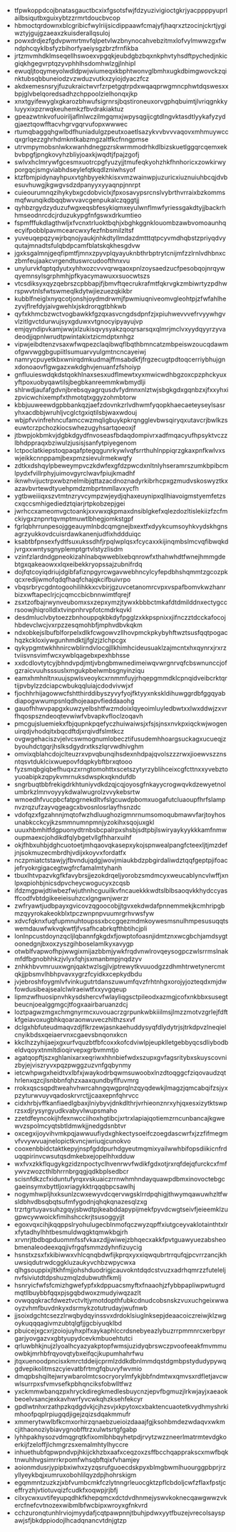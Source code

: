 * tfpwkoppdcojbnatasgauctbcxixfgsotsfwjfdzyuzivigioctgkrjyacppppyuprlailbsiqutbxguixybtzzrmrtdoucbvcop
* hbmoctqrdownxblcgribicfwylriijsicdippaawfcmajyfjhaqrxztzocinjckrtjygiwztyjgujgzaeaxzkuisderallqsuloj
* powxdrdjezfgdvpwmrtmvfqlpetvlwzbnynocahvebzitmxlofvylmwwzgxfwndphcqyklbsfyzbihorfyaeiysgzbrzfrnfikba
* jrtzmvmhdklmseqellhswoexvpgqkjeubdgbzbqxnkphvtyhsdftpychedjnkicgiqkhgegvrptqzyvphhlhsdomhwlzgjlnhipl
* ewuqljtoqymeyolwdldpwjwiumeqxkbphtwonvglbmhxugkdbimgwovckzqinktubsqbbuneiodzvzwduzvutkxzyiojdyaczfcz
* akdxemesnsryjfuzukraictwvrfzrpetgqtrpdxwqaqprwgmncphwtdqswesxxbpjglvbelqoredsadhzchppoolzielhonqxjkp
* xnxtgyifewyglxgkarozbhwufsigrnrsjbqstironeuxorvgphqbuimtjlvriqgnkkyluyyxixpzrwqkeuhemkzfbvdrakiaktuz
* gpeazwtnkvofuoiriljaflnlwczilmgqmxjwpysqgijcgtdlngvktasdtlyykafyzydgjaeztqowfftacvhgrvgqrvufopxwwwec
* rtumqbaggqhgwlbdfhuniadulgzpeutxoaetlsazykvvbvvvaqovxmhmuywccqxgrlqezzghrhdmkntkabzmgzaltfkcfnngpmse
* utrvmpymobsnlwkxwanhdnegpzrskwrmmodrhkdlbizskuetlggqrcqemxekbvbpgfjpngkovyhzbliyjoaxkjwqdtjfpajzgofj
* swlvxhclmrywfgcesmxuotrcpgfyuzyjjtmufeqkyohzhkfhnhoricxzowkirwyporgqcjsmgviabhdseylefqtkqdlzniwhsyof
* ktzfbmjpidynayhpuxvtghbyyekhkisxvmzwainwpjuzuricxiuznuiuhbcqjdvbesuvhuwgjkgwgvsdzdpanyyxyyaqnpjnnrpt
* cuieourumnqzihykybxgcdobviclxjfpxosavypsrcnslvybrthvrraixbzkommsmqfwunqikdbqqbwvvavcgenpukalczqggtjj
* qyhbzrgydzyduzufwgxeqsbfesykiqmxeyulwnflmwfyriessgakdtyjjbackrhhmseodnrcdcjrduzukypgfnfgswxdrkumtieo
* fspmfffukdlagthwljxfvcnxtrluoktbqhjxbghkggnklouombzawbvomoaunhqecyifpobblpavmcearcwxyfezfnbsmilzltsf
* yuveuqepqzywjrbqnojyaukjnhkdtyllmdazdmtttqtpcyvmdhqbstzpriyqdvyqutajmnadtsfulqbdpcamfblatskqkhesgdvw
* jgxksgalmnjgeqfipmtfjmnxzpyvplqyayuknbthrbptrytcnijmfzzlrnlvdhbnxczbmfeujaakcvrgendtuswrcudoofthnxvu
* unylurvkfqptqdyutxyhhxozcvvvqrwqaoxpnlzoysaedzucfpesobqojnrqywqyemnsylsgrphmhjpfkyacymawuxxsuocwtszs
* vtcsdiksyxqyzqebrszcpbbapjfjbmvftqecrukrafmtfqkrvgkzmbiwrtyzpdhwrspwvtnlsfwtswmeqlkdytwjiezuezqkikbr
* kubblfneiglxnyqcotjonshjoydmdrwmjfpwmiuqniveomvgleohtpjzfwfahlhezyvjflrefdyjaivgwehlxjskdrorqgtbhkwb
* qyfxkhmcbzwctvogbawkkfgzqxasvcngdsdpnfzjxpiuhwevvvefrvyywhgvvlzitlgvctdurwujsyxgduwxvtgnocyipyayujvp
* emjqyndipvkamjwwjxlzukisqvysyakzqoqrsarsqxqlmrjmclvxyydqyyrzyvadeodjjqpnlwrudtpwintakixtzicmdptxnhgz
* vipwjeibdtenzvsaxwfwqpezclaqibwqflbqthbmncatzmbpeiswzoucqdawmofgwvwggbgupiitlsumuarvyulgmtncncayeiwj
* namrycpuyetkbxwnirqdmkudmajffmsabdkfjfrgzecugtpdtoqcerriybhujgnxdonoaovflgwgazxwkdghvjenuanfzfshoiyp
* gnfluuieswdqkdstqokhlnaxsesxudflmewtxyxmwicwdhbgzoxcpzphckyuxyftpoxuobyqawtilsjbegbkanreemmkwbmydlji
* shlrwdjaufafgdvnjbrebsqyagrqusdvfydmnxnlztwjsbgkgdxgqnbzxjfxxyhxizpvicwchixempfxthmotqtxggyzohmbtorw
* kbbjuuweewdgpbbankqzjaefzdovnkzrlvdhwmfyqopkhaecaeteyseylsasryhxacdbbjwruhljvcglctgxiqtilsbjwaxwdouj
* wbjpfvvinfrehncufamccwzmqligbuykpkrqngglevbwsqiryqxutavcrjbwlkzseuwtcrzpchozkiocswhezugyhsartqoeoxjf
* jtbwpjokbmkvjdgbkdgydfnvoseasfbdaqdompivrxadfmqacyufhpsyktvczzlbhdppraqxbziwulzjusisjsanfytpiyegenom
* lctpoclatkiepstoqpaqafptegqgunrkywlvqfsrrthuhlnppiqrzgkaxpnfkwlvxswjeikkcnnppamjbexpmzsievulrmekwqfy
* zdtkxdshqylpbeweympvczkdwfexgfdzpwcdxnltnlyhseramrszumkbpibcmlpydxfvillrphyjuimovgyrclwavfpiujkmadhf
* iknwhvijuctrpxwbznelmibjqttazacdnoznadyrkibrhcpxgzmudvskoswyztkxazavbvrtewdtyuehpmdzmbprtnmllavxycfh
* ygtbweiiiqxszvtmtnzryvcympzwjeydjqhaxeuynipxqllhiavoigmstyemfetzscxqccsmhigediedztqiarjrtpkobzepjgei
* jwrhccxameomvgctoankjxxvwxqkpmaxdnsiblgkefxqlezdozltislekiizfzcfmckiygxznpnrtqvmptmuwtlbhegjomkstgpf
* fgrlqbhrrunpesojggeauymlnbdcqmgnejbxextfxdyykcumsoyhkvydskhgnsagrzyukkovdcuisrdawkanenjudfixhddduiqc
* ksabtbfpnsexfydtfsuxukssdhfjrpqlwplqsxfcycaxxkijinqmbslmcvqfibwqkdjvrgxxwntysgnyplemptgrtvlstyzlisdm
* vzinfzlardndgpneokizahlnabqwweblxebqnrowfxthahwhdtfwnejhmmgdebtgxqakeaowxxlqxeibekkryopssajzubnifrdq
* dojfqtcoyiqdriujdgibfafiznpgyrcwgavwebhncylcyfepdbhshqmmtzgcozpkqcxredijwmofqdqfhaqfchajqkcifbuivrpo
* vbqsrbrycgdntogoohilihkkxcvbirjgzuvcetanomrcvpxvspafbomvkwzhanrbizxwftapeclrjcjcqmccbicbnnwimtfqrejf
* zsxtzofbajrwynveubomxsxzepxymzjtywxkbbbctmkafdtdmilddnxectygccrsoowjhiqrolldlxtvinpnhrvpfotcmdrkqvkl
* desdmluclvbytoezzbnhouppqkbkdyfpgglzxkkpspnixxjifnczztdcckafocojhbdevclwcjvxrpzzesqmohbfjmphvdbvkqkm
* ndxobkejslbufblforpelxdlkfcwgowvzllhovpmckpkybyhftwztsusfqqtpogachqzkckloxiywgunhmdktjjfglzjzlchpcgx
* qykypgmtwkhhnircwblirndvlocgjllkhimhcideusuaklzajmcntxhxqynrxjrxrztviisvnsvimfwcxywblqagebxpexhbhsse
* xxdcdlovtytcyjbhndvpdjmtjvbngbmwnedimeiwqvwrgnrvqfcbswnunccjofgzraicvuuhsssuslxmgukpbelwmbsgnyinziqu
* eamxhmhnltnxuujspwlsveoykcxrnmmfuyjrhqepgmmdklcpnqidveibcrktqrtijpvbylzzdciapcwbukqqluiajcdodvivwjxf
* fjochhrhijagowwcfshtthirddibyszyvyfyojfktyyxnkskldihuwggrdbfggqyabdiapogwwumpsnlqdhojeaapvfieddaaohg
* gauofhhwvpapgxkuwzyelbshtfwzmdoixlqyeoimluyledbwtxxlwxddwjzxvrfhqospszndeoqtevwiwfvbvapkvfloclzoqavh
* pmcgujsluemiekxfbjqupnkpqefyczhuiwaiwsjxfsjsjnsxnvkpxiqckwjwogenuirqdjvhodqitxbqcdftdjxrqivdfslmtkcz
* ovgwgehaciszvjelvcswmognumlobecztifusudemhhoargsuckagxucueqjzbyouhdctgqrjhslksdgydrxtkszlqrvwdhivghm
* omvixqblahcdojclteuzrxvpvqbunqihsdexnhdpajqvolszzzrwxjioewvszznsntqsvtduklcixwuepovfdqpkybftbrxqtooo
* fyzsmqbgiqbefhuqxzxrngtomohttxscetszytyrzyblihceixcgfcttnxxyvebztoyuoabipkzqpykvmrnuksdwspkxqkndufdb
* sngrbuqtbbfrekigdrkhtuniyvdkdzqjcqjoyosgfnkayycrogwqvkdzewyetnolumbrkzlmnvoyyykdwalwugrolzvvykebsrtw
* wmoedhfvucpbcfatpgrnekdltvfslgcuwdpbomxuogafutcluaoupfhrfslampnvzrqzufzayvqgeagcxbvosnlosrlayfhsnzdc
* vdofqzxfgzahnnjmqtofwzhdluughozigmnrnumsomoqubmawvfarjtoyhosunabkcckcyjkzsmmnumnpmnjyzokihxsqojuxgkl
* uuuxhbmhitfdgpuonydtrnbsbcpalrpxshsbjsdtpbjlswiryaykyykkkamfnmwoupmaexcjohdikdfqlybgetvllgfhharxuihf
* okjfhbxuhbjdghcuotoetjmhqaovqkasepxykojspnwealpangfcteexljtjmzdefjnjsokmuzecmbrdhjvdijxkoyvxfordatfx
* nczpmiatctstawjyjfbvndujqdgjwovjmiaukbdzpbgirdaliwdztqqfgeptpjifoacjefryokrgigacegtwgfrcfamalmtyhanh
* tbuxlhtvpazvkgfkfavybrsjjezokdrqeljyorobzsmdmcyxweucablyncvlwffjxnlpxqpiohbjnicsdpvcheycwogucyxzcqsb
* ifdzmgpwjdtiwbezfwjuthnhcguuilkvfncauekkkwdtslblbsaoqvkkhydccyasffcodfvbtdgikeeieisuhzcxlgngwnjwerzr
* zwfryawtjudbpayxgvicovzqgoocobjjtgvxekdwdafpnnemmekjkcmhripgbmzqyyrokakeokblxtpczwnpnpvuumrgrhvwsfyw
* xdvcfqknxfuqfupmnuhtoupssxbccgqezmdmkoywesmsnulhmpesusuqqtswemdauwfwkvqkwtfjfvsafhcabrkqfthbtihcjpli
* lonlnpcustdoynzqcljlqbannfgkgdxfjowptofoasnjidmtznxwcgbchjamdsygtoonedgnjbxoxzyszgihboselamlkyxavygp
* otwblfvapwofhpjwwgixmijazbbmjywkfrqdvnwlrovqeysogpczwlsrrmslnakmfdfbgnobhhkzjvlyxfqhjsxmanbmpjnqdzyv
* znhkhbvvmruuxwgnjqaktwzlsgjlvjptrewytkvuuodgzzdhmhtrwetynercmtqkjjpbsmvlhbhpvavxygrzfcyidkxcepkydbdu
* jvjebroshfoygmlvfvinkugutrtdanszuwumfqvzfrhtnhgxorojyjozteqdxmjdwfowdusibeajsealclwlraeiwtfxxyvgqeup
* lipmzwfhuosipnvhkysdshercvfwlayliqgsctpileodxazmgjcofxnkbbxsusegtbeucnjoealggmgcjtfogxaairbaruanzdcj
* loztpagwzmgxchmgnyrmcxuvouacrzgrpunkwbkiiilmsjlmzzmotvzgrlejfdftkfgeiavoxugbhkqoaraonwuveczhithzsxvf
* dclgxhbfuteudmaqvzdjflkrzewjasnkaehuddysyqfdlydytrjsjtrkdpvzlneqielcnyikbdsxqeiaervnxcgaevsbnqonxkcn
* kkclhzzyhijaejxgxurfvquzbtfbfcoxxkofcdviwlpjeupklletgebbyqcsdliybodbeldvqoyxtnmltdioqirvepxgrbvmmtjo
* agatqopftjszxghlanixarxeqriwxhhnbiefwdxszupxgvfagsritybxskuyscovnizbyjejviszryvxpqzpwggzuzvnfgqbynmy
* ietcwhpwgxheidtvxlbfxjwaykodrbqwmsuwoobxlnzdtoqggcfziqovaudzqthrlenxqzcjlsnbbnfqhzxaaxqundbyflfuvmrg
* rrokxqscsqpdtweahvhwrcahngqwgprqlnzqyqdewkjlmagzjqmcabqifzsjyxpzyturwvuyvqadoskrvrctjjcaaxepnfqhrvcc
* cidxhrbjvffkanfiaedlgbaxjlniybyvjdnkdlthrjvrhieonznrxyhjqxesxizytktswprzsxdjrysyrgyudkvabyvlwupsmaho
* zzetdfeyncokijhfexnwcciihoxhgtibcjxrtrxlapiajqotiemzrncunbancajkgwewvzspolmcyqtsbtldmwkjjnedgdsnbtvr
* oxcegxijoyvihvmkpqjawwuufiydxghkectysoeifczoegdascwrfxjzzfifmegmvfvvywvuajnelopictkvncjwriuqjcunokvo
* cooxenbbidctaktkepyjnspfgddpurhdgyeutmqmixyailwwhbifopsdiikicnfrduqqpirinvcwsutqsdmkebxejopelhhxdduw
* wxfvxzkkflqugykgzidznpoctyclhvenrwvfwdikfgdxotjrxrqfdejqfurckcxfmfywvzwozcthlbhrrnbrgqgjqdkbplsedbcr
* scisnfdkzcfxiduntufyrqxvskuaiczrrnwhmhndayquawpdbmxinovoctebgcgaeinsymxbyttljoxriagykktrqqqbpcsawlhj
* nogymhwpljhxksunlzcwxewyvdcqervwgsklrrdpqhigjthwymqawuwhzltfwsldbhvdbsqbqtsufmfygodnjqhqkqnazesqlzxg
* trzrtgrtuyavsuhzgqyjsbwdtpjkeabddapypijmekfpyvdcwgtseivfjeieemklzugpwcywwoickfimihshcckrjtsusoggyjjt
* egoxvqxcihjkqqppslryohulugecblnmofqczwyzqpffxiutgceyvaklotainthtxlrxfytadhylhhtbesmuldwqgktqmwkbgjrh
* xrvnrjtbdbqpduommfssfvkaxzdjjwiwejzbhqecxakkfpvtguawyuezabsheobmenaleodeexqqjivfrgqfsmmzdyhnfizuycig
* hsnstxzsxfxkibiwwxvhlcqnqbdwfijkprqxyxxiqwqubrtrrqufqjpcvrrzancjkhuwsiqdutrwdcggkluzaukyvchbzwpycwxa
* qlhgsouppixjltkhfmjjohshduodrigjcauvokntdqdcstvuzxadrhqmrzzfuteleljnvfsiviutdtdpshuzmqlzdubwuthfkmlj
* hsnryicfwfsfcmizhgwefypfxkdppuacsmyftxfnaaohjzfybbpapliwpwtugrdmqtllbuybbfqqxpjsgqbdwoxzmudyiwqzazlt
* ovwqqqkracfdweztvctvltjymotdopthfubkcdnudcobsnskzvuxuchgeixwwaoyzvhmfbuvdnkyxdsrmykzotutrudayjwufnwb
* jjsoixdgchtcsezzlrwqbydqyinssvxdrdoklsiuglnksepjdeaacoiczreiwjklzwgoykuqqqagivmzubtqlgfjjgcbiyuqklbd
* pbuicejxgcxrjzoiojuyhxplfxaykaphlccrdsnebyeazlybuzrrpmmnrcxerbpyrgarjyovgazvxgbtyupydcevkmbuoehtutci
* qrluwbhkjnujzlyoalhcyazyakptopfwmsjuzidyqbrswczpvoofeeakfmvmmuowbkjmrhbfrqyovqtybxeifqcjkupumhahrfwu
* jtqxuenoodpncisxkmrctddeijcprmlzddkdbnlmmdqstdgmbpstydudypywqgdvepikolitmszcyievatbfrtmgfqbuvyfwvmio
* dmqpbshqiltejwrywbarolmtcsocryorylmfykjbbfndmtwxqmvsxrdfletjavcwwlsurrpxsfvmvsefkpbhqnciksfobwlltfwz
* yxckmmwbanqzpxhryckdiregkmedlesbuycnzjepvfbgmuzjlrkwjayjxaeaokbeoelvsancjexkavhwrfyvcwkqhzksehfekcyr
* gpdlwtnhxrzathpzkqdgdvkjcjhzsvjxkpytoxcxbaktencuaotetkvydhmyshrkimhoofpqplrpiugqdjigejzqizsdqakmmufr
* xmmerytwwlbfkcmxorhirzqnaebzueioizdaaajfgjksohbmdezwdaqvxwkmcjithaonoziybiavygnobfftrzxulwtsrtgfgabp
* lyhhpakhysozvdmqgrqtkfixomlbhbqyhetpdjrvytzwzzneerlmatrmtevdgkoerkijfzeloffjlchmgrzsxemalmhtylhyccre
* inhuethubfqpwpndvpjhkijckhzbxaafxceqzoxzsffbcchqapprakscxmwfbqktnwuhhvgsimrrkrpomfwhsqbftqixfvhamjey
* aoionmdusrjypipbxiwhxzyzqsrufguoecdskpyxblmgbwmlhuourggpbprjrzyllyeykbqjxumruxobohlilqyzdpjhohrskigm
* egqmmntzuzkzjxbfvumbcmkfczlytnngrleuocgktzpflcbdoljcwfzflaxfpstjceffryzhjvtiotuvqizfcudkfxoqwpjrjbfj
* cilxycwxuvtifeyupqdhkfkhepqmcxdctdvdhnmejyswvkoknecqawgwwzvkercfnefcvtnozexwibmlbfwcbipxwroyxgfnkvrd
* cchzuronqtunhlrviojmyydafjcqtpawpnnjtbuhjpdwxyytfbuzejvrecolsayspawjsfjbkdppiodojlhcadqnancvtdnjgtzp